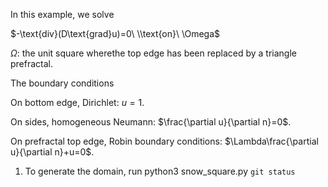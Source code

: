 In this example, we solve

$-\text{div}(D\text{grad}u)=0\ \\text{on}\ \Omega$

$\Omega$: the unit square wherethe top edge has been replaced by a triangle prefractal.

The boundary conditions

On bottom edge, Dirichlet: $u=1$.

On sides, homogeneous Neumann: $\frac{\partial u}{\partial n}=0$.

On prefractal top edge, Robin boundary conditions: $\Lambda\frac{\partial u}{\partial n}+u=0$.

1. To generate the domain, run python3 snow_square.py `git status` 


